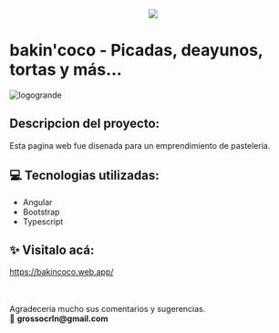 <p align="center"><img src="https://img.shields.io/badge/STATUS-FINALIZADO-green"></p>

# bakin'coco - Picadas, deayunos, tortas y más...
![logogrande](https://user-images.githubusercontent.com/100211879/213183308-cde34395-8a63-461d-9f6a-f4c95ace1f76.png)

## Descripcion del proyecto:
Esta pagina web fue disenada para un emprendimiento de pasteleria.

## 💻 Tecnologias utilizadas:
- Angular
- Bootstrap
- Typescript

## ✨ Visitalo acá:
https://bakincoco.web.app/

<br>
<br>
Agradeceria mucho sus comentarios y sugerencias. <br>
📧 <b>grossocrln@gmail.com</b>
